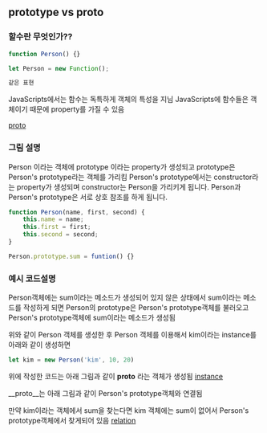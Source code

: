 ## prototype vs __proto__

### 할수란 무엇인가??
```js
function Person() {}

let Person = new Function();

같은 표현
```

JavaScripts에서는 함수는 독특하게 객체의 특성을 지님
JavaScripts에 함수들은 객체이기 때문에 
property를 가질 수 있음 

[proto](../images/proto.PNG)

### 그림 설명
Person 이라는 객체에
prototype 이라는 property가 생성되고 
prototype은 Person's prototype라는 객체를 가리킴
Person's prototype에서는 constructor라는 property가
생성되며 constructor는 Person을 가리키게 됩니다.
Person과 Person's prototype은 서로 상호 참조를 하게 됩니다.
 
```js
function Person(name, first, second) {
    this.name = name;
    this.first = first;
    this.second = second;
}

Person.prototype.sum = funtion() {}
```
### 예시 코드설명
Person객체에는 sum이라는 메소드가 생성되어 있지 않은 상태에서
sum이라는 메소드를 작성하게 되면
Person의 prototype은 Person's prototype객체를 불러오고
Person's prototype객체에 sum이라는 메소드가 생성됨

위와 같이 Person 객체를 생성한 후
Person 객체를 이용해서 kim이라는 instance를 
아래와 같이 생성하면 
```js
let kim = new Person('kim', 10, 20)
```
위에 작성한 코드는 아래 그림과 같이
__proto__ 라는 객체가 생성됨
[instance](../images/instance.PNG)

__proto__는 아래 그림과 같이
Person's prototype객체와 연결됨

만약 kim이라는 객체에서 sum을 찾는다면
kim 객체에는 sum이 없어서
Person's prototype객체에서 찾게되어 있음
[relation](../images/relation.PNG)
